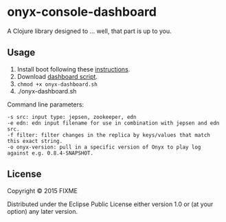 # onyx-console-dashboard

A Clojure library designed to ... well, that part is up to you.

## Usage

1. Install boot following these [instructions](https://github.com/boot-clj/boot#install).
2. Download [dashboard script](https://raw.githubusercontent.com/onyx-platform/onyx-console-dashboard/master/onyx-dashboard.sh).
3. `chmod +x onyx-dashboard.sh`
4. ./onyx-dashboard.sh

Command line parameters:

```
-s src: input type: jepsen, zookeeper, edn
-e edn: edn input filename for use in combination with jepsen and edn src.
-f filter: filter changes in the replica by keys/values that match this exact string.
-o onyx-version: pull in a specific version of Onyx to play log against e.g. 0.8.4-SNAPSHOT.
```

## License

Copyright © 2015 FIXME

Distributed under the Eclipse Public License either version 1.0 or (at
your option) any later version.
